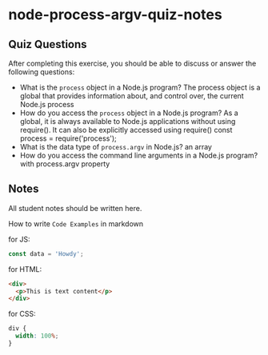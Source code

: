 # node-process-argv-quiz-notes

## Quiz Questions

After completing this exercise, you should be able to discuss or answer the following questions:

- What is the `process` object in a Node.js program?
  The process object is a global that provides information about, and control over, the current Node.js process
- How do you access the `process` object in a Node.js program?
  As a global, it is always available to Node.js applications without using require(). It can also be explicitly accessed using require()
  const process = require('process');
- What is the data type of `process.argv` in Node.js?
  an array
- How do you access the command line arguments in a Node.js program?
  with process.argv property

## Notes

All student notes should be written here.

How to write `Code Examples` in markdown

for JS:

```javascript
const data = 'Howdy';
```

for HTML:

```html
<div>
  <p>This is text content</p>
</div>
```

for CSS:

```css
div {
  width: 100%;
}
```

